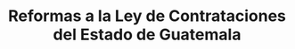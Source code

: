 ---
title: "Reformas a la Ley de Contrataciones del Estado de Guatemala"
shortDescription: "Modernización y transparencia en los procesos de contratación pública para fortalecer la eficiencia del Estado guatemalteco"
fullDescription: "Esta iniciativa de ley busca modernizar el marco normativo de las contrataciones públicas en Guatemala, incorporando herramientas digitales, mecanismos de transparencia y procedimientos más eficientes que permitan al Estado obtener mejores resultados en sus adquisiciones, garantizando el uso responsable de los recursos públicos y promoviendo la participación equitativa de proveedores."
icon: "shield"
color: "green"
pdfUrl: "/docs/reformas-contrataciones-estado.pdf"
articles:
  - id: "art-1"
    number: "Artículo 1"
    title: "Objeto de las reformas"
    content: "La presente ley tiene por objeto modernizar y fortalecer el sistema de contrataciones públicas del Estado de Guatemala, estableciendo procedimientos más eficientes, transparentes y competitivos que garanticen el mejor uso de los recursos públicos y promuevan la participación equitativa de los proveedores en los procesos de contratación."
  
  - id: "art-2"
    number: "Artículo 2"
    title: "Plataforma Digital de Contrataciones"
    content: "Se establece la obligatoriedad de utilizar una plataforma digital única para todos los procesos de contratación pública. Esta plataforma deberá garantizar la transparencia, trazabilidad y accesibilidad de la información, permitiendo el seguimiento en tiempo real de los procesos desde su planificación hasta su ejecución."
  
  - id: "art-3"
    number: "Artículo 3"
    title: "Registro Nacional de Proveedores"
    content: "Se crea el Registro Nacional de Proveedores del Estado, que será administrado de forma digital y contendrá la información actualizada de todas las personas individuales y jurídicas habilitadas para participar en procesos de contratación pública. El registro será público y de consulta gratuita."
  
  - id: "art-4"
    number: "Artículo 4"
    title: "Transparencia y acceso a la información"
    content: "Toda la información relacionada con los procesos de contratación pública será de acceso público, incluyendo las bases de licitación, ofertas recibidas, evaluaciones, adjudicaciones y contratos suscritos. Se establecen mecanismos para garantizar el acceso ciudadano a esta información de manera oportuna y comprensible."
  
  - id: "art-5"
    number: "Artículo 5"
    title: "Procedimientos de evaluación objetiva"
    content: "Se establecen criterios objetivos y técnicos para la evaluación de ofertas, priorizando la relación calidad-precio, la experiencia del proveedor, la capacidad técnica y financiera, y el cumplimiento de estándares ambientales y sociales. Se prohíbe cualquier forma de discriminación o favoritismo en los procesos de evaluación."
  
  - id: "art-6"
    number: "Artículo 6"
    title: "Fortalecimiento de la supervisión"
    content: "Se fortalecen los mecanismos de supervisión y control de los procesos de contratación, estableciendo la obligatoriedad de auditorías periódicas, la implementación de sistemas de alerta temprana para detectar irregularidades y la creación de un sistema de sanciones proporcionales para quienes incumplan las disposiciones de esta ley."
  
  - id: "art-7"
    number: "Artículo 7"
    title: "Capacitación y profesionalización"
    content: "Se establece un programa permanente de capacitación para los servidores públicos responsables de los procesos de contratación, con el objetivo de profesionalizar la gestión de compras públicas y garantizar el cumplimiento de los principios de eficiencia, transparencia y legalidad."
  
  - id: "art-8"
    number: "Artículo 8"
    title: "Participación de micro, pequeñas y medianas empresas"
    content: "Se implementan mecanismos específicos para promover la participación de micro, pequeñas y medianas empresas en los procesos de contratación pública, incluyendo la reserva de un porcentaje de las contrataciones para este sector, procedimientos simplificados y programas de desarrollo de proveedores."
---
